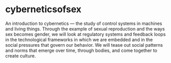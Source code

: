 # cyberneticsofsex

An introduction to cybernetics — the study of control systems in machines and living things. Through the example of sexual reproduction and the ways sex becomes gender, we will look at regulatory systems and feedback loops in the technological frameworks in which we are embedded and in the social pressures that govern our behavior. We will tease out social patterns and norms that emerge over time, through bodies, and come together to create culture.
